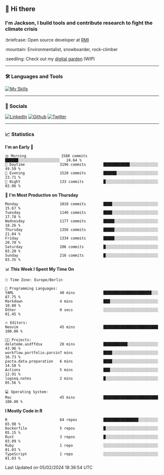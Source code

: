 ## :wave: Hi there
### I'm Jackson, I build tools and contribute research to fight the climate crisis
<p> :briefcase: Open source developer at <a href="https://rmi.org/" alt="RMI">RMI</a></p>
<p> :mountain: Environmentalist, snowboarder, rock-climber</p>
<p> :seedling: Check out my <a href="https://jdhoffa.github.io/" alt="digital garden">digital garden</a> (WIP) </p>

---

### :hammer_and_wrench: Languages and Tools

[![My Skills](https://skillicons.dev/icons?i=r,python,rust,js,html,css,postgresql,neovim,azure,docker,git&perline=6&theme=dark)](https://skillicons.dev)

---

### :iphone: Socials

[![LinkedIn](https://skillicons.dev/icons?i=linkedin&theme=dark)](https://www.linkedin.com/in/jackson-hoffart/) 
[![Github](https://skillicons.dev/icons?i=github&theme=dark)](https://github.com/jdhoffa) 
[![Twitter](https://skillicons.dev/icons?i=twitter&theme=dark)](https://twitter.com/jdhoffart) 

---

### :chart_with_upwards_trend: Statistics

 
<!--START_SECTION:waka-->
**I'm an Early 🐤** 

```text
🌞 Morning                1588 commits        ██████░░░░░░░░░░░░░░░░░░░   24.64 % 
🌆 Daytime                3196 commits        ████████████░░░░░░░░░░░░░   49.59 % 
🌃 Evening                1528 commits        ██████░░░░░░░░░░░░░░░░░░░   23.71 % 
🌙 Night                  133 commits         █░░░░░░░░░░░░░░░░░░░░░░░░   02.06 % 
```
📅 **I'm Most Productive on Thursday** 

```text
Monday                   1010 commits        ████░░░░░░░░░░░░░░░░░░░░░   15.67 % 
Tuesday                  1146 commits        ████░░░░░░░░░░░░░░░░░░░░░   17.78 % 
Wednesday                1177 commits        █████░░░░░░░░░░░░░░░░░░░░   18.26 % 
Thursday                 1356 commits        █████░░░░░░░░░░░░░░░░░░░░   21.04 % 
Friday                   1334 commits        █████░░░░░░░░░░░░░░░░░░░░   20.70 % 
Saturday                 206 commits         █░░░░░░░░░░░░░░░░░░░░░░░░   03.20 % 
Sunday                   216 commits         █░░░░░░░░░░░░░░░░░░░░░░░░   03.35 % 
```


📊 **This Week I Spent My Time On** 

```text
🕑︎ Time Zone: Europe/Berlin

💬 Programming Languages: 
YAML                     40 mins             ██████████████████████░░░   87.75 % 
Markdown                 4 mins              ███░░░░░░░░░░░░░░░░░░░░░░   10.80 % 
Other                    0 secs              ░░░░░░░░░░░░░░░░░░░░░░░░░   01.45 % 

🔥 Editors: 
Neovim                   45 mins             █████████████████████████   100.00 % 

🐱‍💻 Projects: 
deleteme.asdffdsa        20 mins             ███████████░░░░░░░░░░░░░░   43.96 % 
workflow.portfolio.parsin7 mins              ████░░░░░░░░░░░░░░░░░░░░░   16.73 % 
pacta.data.preparation   6 mins              ████░░░░░░░░░░░░░░░░░░░░░   14.58 % 
Actions                  5 mins              ███░░░░░░░░░░░░░░░░░░░░░░   12.91 % 
logseq.notes             2 mins              █░░░░░░░░░░░░░░░░░░░░░░░░   05.56 % 

💻 Operating System: 
Mac                      45 mins             █████████████████████████   100.00 % 
```

**I Mostly Code in R** 

```text
R                        64 repos            ████████████████░░░░░░░░░   65.98 % 
Dockerfile               5 repos             █░░░░░░░░░░░░░░░░░░░░░░░░   05.15 % 
Rust                     3 repos             █░░░░░░░░░░░░░░░░░░░░░░░░   03.09 % 
Ruby                     1 repo              ░░░░░░░░░░░░░░░░░░░░░░░░░   01.03 % 
TypeScript               1 repo              ░░░░░░░░░░░░░░░░░░░░░░░░░   01.03 % 
```




 Last Updated on 05/02/2024 18:36:54 UTC
<!--END_SECTION:waka-->
